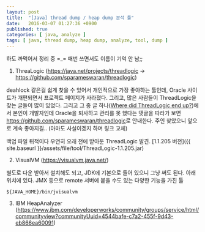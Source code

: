 ```yaml
---
layout: post
title:  "[Java] thread dump / heap dump 분석 툴"
date:   2016-03-07 01:27:36 +0900
published: true
categories: [ java, analyze ]
tags: [ java, thread dump, heap dump, analyze, tool, dump ]
---
```


하도 까먹어서 정리 중 =_= 매번 쓰면서도 이름이 기억 안 남;;

1. ThreaLogic (<https://java.net/projects/threadlogic> -> <https://github.com/sparameswaran/threadlogic>)

  deahlock 같은걸 쉽게 찾을 수 있어서 개인적으로 가장 좋아하는 툴인데, Oracle 사이트가 개편되면서 프로젝트 페이지가 사라졌다. 그리고, 많은 사람들이 ThreadLogic을 찾는 글들이 많이 있었다. 그리고 그 중 글 하나([Where did ThreadLogic end up?](https://community.oracle.com/thread/4052392))에서 본인이 개발자인데 Oracle을 퇴사하고 관리를 못 했다는 댓글을 따라가 보면 <https://github.com/sparameswaran/threadlogic>로 안내한다. 주인 찾았으니 앞으로 계속 좋아지길.. (아마도 사실이겠지 하며 링크 교체)

  백업 파일 뒤적이다 우연히 오래 전에 받아둔 ThreadLogic 발견. [1.1.205 버전]({{ site.baseurl }}/assets/file/tool/ThreadLogic-1.1.205.jar)

2. VisualVM (<https://visualvm.java.net/>)

  별도로 다운 받아서 설치해도 되고, JDK에 기본으로 들어 있으니 그냥 써도 된다. 아래 위치에 있다. JMX 등으로 remote 서버에 붙을 수도 있는 다양한 기능을 가진 툴

  ```
  ${JAVA_HOME}/bin/jvisualvm
  ```

3. IBM HeapAnalyzer (<https://www.ibm.com/developerworks/community/groups/service/html/communityview?communityUuid=4544bafe-c7a2-455f-9d43-eb866ea60091>)
